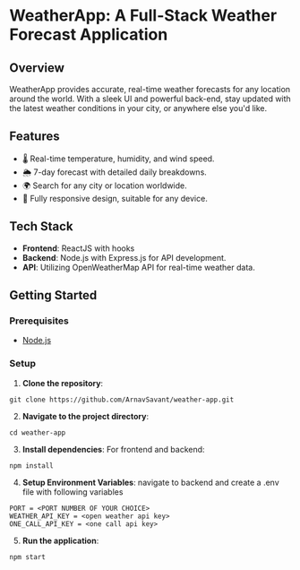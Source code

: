 # WeatherApp: A Full-Stack Weather Forecast Application

## Overview
WeatherApp provides accurate, real-time weather forecasts for any location around the world. With a sleek UI and powerful back-end, stay updated with the latest weather conditions in your city, or anywhere else you'd like.

## Features
- 🌡 Real-time temperature, humidity, and wind speed.
- 🌦 7-day forecast with detailed daily breakdowns.
- 🌍 Search for any city or location worldwide.
- 📱 Fully responsive design, suitable for any device.

## Tech Stack
- **Frontend**: ReactJS with hooks
- **Backend**: Node.js with Express.js for API development.
- **API**: Utilizing OpenWeatherMap API for real-time weather data.

## Getting Started

### Prerequisites
- [Node.js](https://nodejs.org/)

### Setup
1. **Clone the repository**: 
```
git clone https://github.com/ArnavSavant/weather-app.git
```

2. **Navigate to the project directory**:
```
cd weather-app
```

3. **Install dependencies**:
For frontend and backend:
```
npm install
```

4. **Setup Environment Variables**:
navigate to backend and create a .env file with following variables

```
PORT = <PORT NUMBER OF YOUR CHOICE>
WEATHER_API_KEY = <open weather api key>
ONE_CALL_API_KEY = <one call api key>
```

5. **Run the application**:
```
npm start
```
